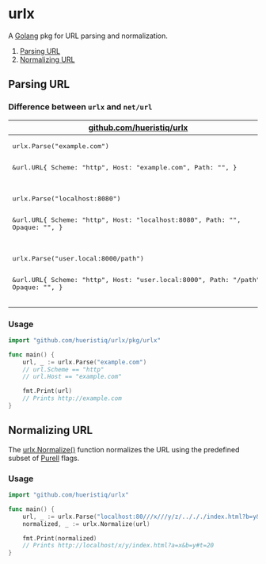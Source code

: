 # urlx

A [Golang](http://golang.org/) pkg for URL parsing and normalization.

1. [Parsing URL](#parsing-url)
2. [Normalizing URL](#normalizing-url)

## Parsing URL

### Difference between `urlx` and `net/url`

<table>
<thead>
<tr>
<th><a href="https://godoc.org/github.com/hueristiq/urlx#Parse">github.com/hueristiq/urlx</a></th>
<th><a href="https://golang.org/pkg/net/url/#Parse">net/url</a></th>
</tr>
</thead>
<tr>
<td>
<pre>
urlx.Parse("example.com")

&url.URL{
   Scheme:  "http",
   Host:    "example.com",
   Path:    "",
}
</pre>
</td>
<td>
<pre>
url.Parse("example.com")

&url.URL{
   Scheme:  "",
   Host:    "",
   Path:    "example.com",
}
</pre>
</td>
</tr>
<tr>
<td>
<pre>
urlx.Parse("localhost:8080")

&url.URL{
   Scheme:  "http",
   Host:    "localhost:8080",
   Path:    "",
   Opaque:  "",
}
</pre>
</td>
<td>
<pre>
url.Parse("localhost:8080")

&url.URL{
   Scheme:  "localhost",
   Host:    "",
   Path:    "",
   Opaque:  "8080",
}
</pre>
</td>
</tr>
<tr>
<td>
<pre>
urlx.Parse("user.local:8000/path")

&url.URL{
   Scheme:  "http",
   Host:    "user.local:8000",
   Path:    "/path",
   Opaque:  "",
}
</pre>
</td>
<td>
<pre>
url.Parse("user.local:8000/path")

&url.URL{
   Scheme:  "user.local",
   Host:    "",
   Path:    "",
   Opaque:  "8000/path",
}
</pre>
</td>
</tr>
</table>

### Usage

```go
import "github.com/hueristiq/urlx/pkg/urlx"

func main() {
    url, _ := urlx.Parse("example.com")
    // url.Scheme == "http"
    // url.Host == "example.com"

    fmt.Print(url)
    // Prints http://example.com
}
```

## Normalizing URL

The [urlx.Normalize()](https://godoc.org/github.com/hueristiq/urlx#Normalize) function normalizes the URL using the predefined subset of [Purell](https://github.com/PuerkitoBio/purell) flags.

### Usage

```go
import "github.com/hueristiq/urlx"

func main() {
    url, _ := urlx.Parse("localhost:80///x///y/z/../././index.html?b=y&a=x#t=20")
    normalized, _ := urlx.Normalize(url)

    fmt.Print(normalized)
    // Prints http://localhost/x/y/index.html?a=x&b=y#t=20
}
```